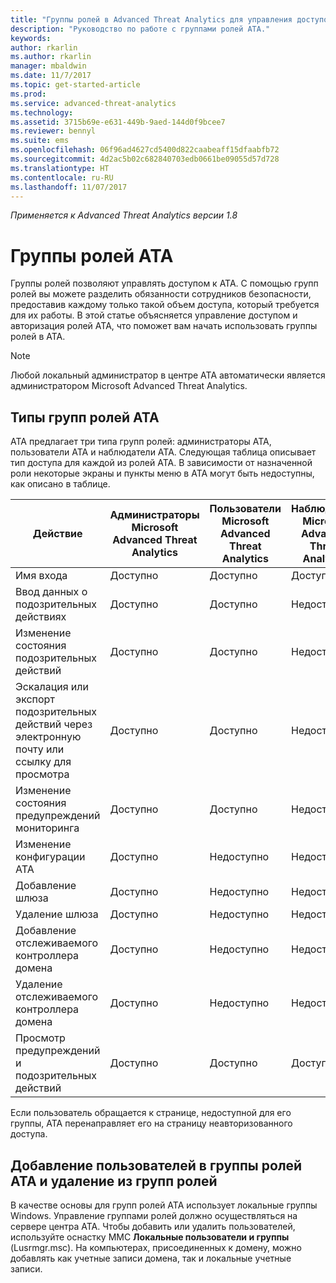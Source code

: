 ```yaml
---
title: "Группы ролей в Advanced Threat Analytics для управления доступом | Документация Майкрософт"
description: "Руководство по работе с группами ролей ATA."
keywords: 
author: rkarlin
ms.author: rkarlin
manager: mbaldwin
ms.date: 11/7/2017
ms.topic: get-started-article
ms.prod: 
ms.service: advanced-threat-analytics
ms.technology: 
ms.assetid: 3715b69e-e631-449b-9aed-144d0f9bcee7
ms.reviewer: bennyl
ms.suite: ems
ms.openlocfilehash: 06f96ad4627cd5400d822caabeaff15dfaabfb72
ms.sourcegitcommit: 4d2ac5b02c682840703edb0661be09055d57d728
ms.translationtype: HT
ms.contentlocale: ru-RU
ms.lasthandoff: 11/07/2017
---
```

*Применяется к Advanced Threat Analytics версии 1.8*




# <a name="ata-role-groups"></a>Группы ролей ATA

Группы ролей позволяют управлять доступом к ATA. С помощью групп ролей вы можете разделить обязанности сотрудников безопасности, предоставив каждому только такой объем доступа, который требуется для их работы. В этой статье объясняется управление доступом и авторизация ролей ATA, что поможет вам начать использовать группы ролей в ATA.

> [!NOTE]
> Любой локальный администратор в центре ATA автоматически является администратором Microsoft Advanced Threat Analytics.

## <a name="types-of-ata-role-groups"></a>Типы групп ролей ATA 

ATA предлагает три типа групп ролей: администраторы ATA, пользователи ATA и наблюдатели ATA. Следующая таблица описывает тип доступа для каждой из ролей ATA. В зависимости от назначенной роли некоторые экраны и пункты меню в ATA могут быть недоступны, как описано в таблице.

|Действие |Администраторы Microsoft Advanced Threat Analytics|Пользователи Microsoft Advanced Threat Analytics|Наблюдатели Microsoft Advanced Threat Analytics|
|----|----|----|----|
|Имя входа|Доступно|Доступно|Доступно|
|Ввод данных о подозрительных действиях|Доступно|Доступно|Недоступно|
|Изменение состояния подозрительных действий|Доступно|Доступно|Недоступно|
|Эскалация или экспорт подозрительных действий через электронную почту или ссылку для просмотра|Доступно|Доступно|Недоступно|
|Изменение состояния предупреждений мониторинга|Доступно|Доступно|Недоступно|
|Изменение конфигурации АТА|Доступно|Недоступно|Недоступно|
|Добавление шлюза|Доступно|Недоступно|Недоступно|
|Удаление шлюза |Доступно|Недоступно|Недоступно|
|Добавление отслеживаемого контроллера домена |Доступно|Недоступно|Недоступно|
|Удаление отслеживаемого контроллера домена|Доступно|Недоступно|Недоступно|
|Просмотр предупреждений и подозрительных действий|Доступно|Доступно|Доступно|


Если пользователь обращается к странице, недоступной для его группы, ATA перенаправляет его на страницу неавторизованного доступа. 

## <a name="add--remove-users---ata-role-groups"></a>Добавление пользователей в группы ролей ATA и удаление из групп ролей 

В качестве основы для групп ролей ATA использует локальные группы Windows. Управление группами ролей должно осуществляться на сервере центра ATA.
Чтобы добавить или удалить пользователей, используйте оснастку MMC **Локальные пользователи и группы** (Lusrmgr.msc). На компьютерах, присоединенных к домену, можно добавлять как учетные записи домена, так и локальные учетные записи. 

